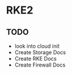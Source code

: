 # RKE2


## TODO

- look into cloud init
- Create Storage Docs
- Create RKE Docs
- Create Firewall Docs
